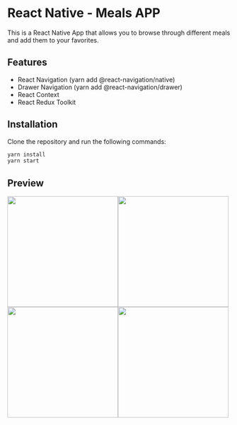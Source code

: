 # React Native - Meals APP

This is a React Native App that allows you to browse through different meals and add them to your favorites.

## Features

- React Navigation (yarn add @react-navigation/native)
- Drawer Navigation (yarn add @react-navigation/drawer)
- React Context
- React Redux Toolkit

## Installation

Clone the repository and run the following commands:

```bash
yarn install
yarn start
```

## Preview

<div align="center">
  <div style="display: flex; flex-direction: row; align-items: flex-start;">
   <img width="250" height="auto" src="https://user-images.githubusercontent.com/30428194/189687958-dc5b8fac-7c11-4741-8110-e4f1ca584e8c.jpg"/>
   <img width="250" height="auto" src="https://user-images.githubusercontent.com/30428194/189688576-257e0196-d189-4718-8505-6a3fd7e5d3e6.jpg"/>
 </div>
 <div style="display: flex; flex-direction: row; align-items: flex-start;">
    <img width="250" height="auto" src="https://user-images.githubusercontent.com/30428194/189877005-bd6bef36-1ddc-4123-9731-cd2fa6d956b5.jpg"/>
    <img width="250" height="auto" src="https://user-images.githubusercontent.com/30428194/189877045-1a826128-9167-4003-9855-07d6c32f46d0.jpg"/>
 </div>
</div>
